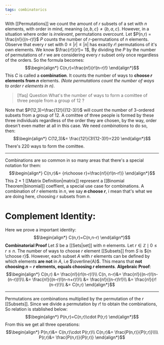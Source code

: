 ```yaml
---
tags: combinatorics
---
```

With [[Permutations]] we count the amount of $r$ subsets of a set with $n$ elements, with order in mind, meaning $\{a,b,c\} \ne \{b,a,c\}$. However, in a situation where order is *irrelevant*, permutations overcount.
Let $P(n,r) = \frac{n!}{(n-r)!}$ 
$P$ counts the number of $r$-permutations of $n$ elements. Observe that every $r$ set with $0 \le |r| \le |n|$ has exactly $r!$ permutations of it's own elements. We know $\frac{r!}{r!}= 1$, By dividing the $P$ by the number of permutations of $r$ we are considering every $r$ subset only once regardless of the orders. So the formula becomes:
$$\begin{align*}
C(n,r)=\frac{n!}{r!(n-r)!}
\end{align*}$$
This $C$ is called a **combination**. It counts the number of ways to **choose $r$ elements from $n$** elements. *(Note permutations count the number of ways to order $r$ elements in $n$)*. 

>[!faq] Question
>What's the number of ways to form a comittee of three people from a group of 12 ?

Note that $P(12,3)=\frac{12!}{(12-3)!}$ will count the number of $3$-ordered subsets from a group of $12$. A comittee of three people is formed by these three individuals regardless of the order they are chosen, by the way, order doesn't even matter at all in this case. We need *combinations* to do so, then:
$$\begin{align*}
C(12,3)&= \frac{12!}{3!(12-3)!}=220
\end{align*}$$
There's $220$ ways to form the comittee.
___
Combinations are so common in so many areas that there's a special notation for them:
$$\begin{align*}
C(n,r)&= {n\choose r}=\frac{n!}{r!(n-r!)}
\end{align*}$$
This $2\times 1$ [[Matrix Definition|matrix]] represent a [[Binomial Theorem|binomial]] coeffient, a special use case for combinations. A combination of $r$ elements in $n$, we say **$n$ choose $r$**, i mean that's what we are doing here, choosing $r$ subsets from $n$.
# Complement Identity:
Here we prove a important identity:
$$\begin{align*}
C(n,r)=C(n,n-r)
\end{align*}$$
**Combinatorial Proof**
Let $S$ be a [[Sets|set]] with $n$ elements. Let $r \in \mathbb{Z} \mid 0\le r \le n$. The number of ways to choose $r$ element [[Subsets]] from $S$ is ${n \choose r}$. However, each subset $A$ with $r$ elements can be defined by which elements **are not** in $A$, i.e $\overline{A}$. This means that **not choosing $n-r$ elements, equals choosing $r$ elements**.
**Algebraic Proof**:
$$\begin{align*}
C(n,r) &= \frac{n!}{r!(n-r)!}\\
C(n, n-r)&= \frac{n!}{(n-r)!(n-(n-r))!}\\
&= \frac{n!}{(n-r)!(n-n+r)!}\\
&= \frac{n!}{(n-r)!r!}\\
&= \frac{n!}{r!(n-r)!}\\
&= C(n,r)
\end{align*}$$
___
Permutations are combinations multiplied by the permutation of the $r$ [[Subsets]]. Since we divide a permutation by $r!$ to obtain the combinations, So relation is stablished below:
$$\begin{align*}
P(n,r)=C(n,r)\cdot P(r,r)
\end{align*}$$
From this we get all three operations:
$$\begin{align*}
P(n,r)&= C(n,r)\cdot P(r,r)\\
C(n,r)&= \frac{P(n,r)}{P(r,r)}\\\\
P(r,r)&= \frac{P(n,r)}{P(r,r)}
\end{align*}$$
